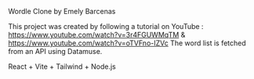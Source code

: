 Wordle Clone by Emely Barcenas

This project was created by following a tutorial on YouTube : https://www.youtube.com/watch?v=3r4FGUWMqTM & https://www.youtube.com/watch?v=oTVFno-IZVc
The word list is fetched from an API using Datamuse.

React + Vite + Tailwind + Node.js
